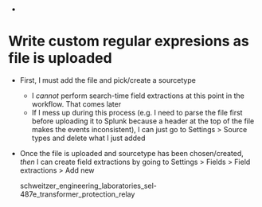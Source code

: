 - 

# Write custom regular expresions as file is uploaded
- First, I must add the file and pick/create a sourcetype
  - I _cannot_ perform search-time field extractions at this point in the workflow. That comes later
  - If I mess up during this process (e.g. I need to parse the file first before uploading it to Splunk because a header at the top of the file makes
    the events inconsistent), I can just go to Settings > Source types and delete what I just added
- Once the file is uploaded and sourcetype has been chosen/created, _then_ I can create field extractions by going to Settings > Fields > Field
  extractions > Add new

  schweitzer_engineering_laboratories_sel-487e_transformer_protection_relay